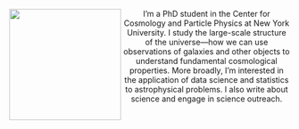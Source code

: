 <section id="main" class="container">
<section class="box special features">
    <header class="major">
        <p> <img src="{{ '/images/headshot.jpg' | relative_url }}" alt="" align="left" width="200"> I’m a PhD student in the Center for Cosmology and Particle Physics at New York University. I study the large-scale structure of the universe—how we can use observations of galaxies and other objects to understand fundamental cosmological properties. More broadly, I’m interested in the application of data science and statistics to astrophysical problems. I also write about science and engage in science outreach.</p>
    </header>
</section>
